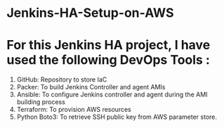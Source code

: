 # Jenkins-HA-Setup-on-AWS

# For this Jenkins HA project, I have used the following DevOps Tools :

1)    GitHub: Repository to store IaC
2)    Packer: To build Jenkins Controller and agent AMIs
3)    Ansible: To configure Jenkins controller and agent during the AMI building process
4)    Terraform: To provision AWS resources
5)    Python Boto3: To retrieve SSH public key from AWS parameter store.
